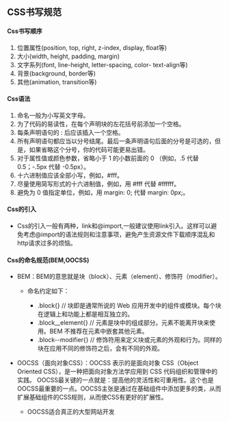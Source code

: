 ## CSS书写规范

#### Css书写顺序

1. 位置属性(position, top, right, z-index, display, float等)
2. 大小(width, height, padding, margin)
3. 文字系列(font, line-height, letter-spacing, color- text-align等)
4. 背景(background, border等)
5. 其他(animation, transition等)

#### Css语法

1. 命名一般为小写英文字母。
2. 为了代码的易读性，在每个声明块的左花括号前添加一个空格。
3. 每条声明语句的 : 后应该插入一个空格。
4. 所有声明语句都应当以分号结尾。最后一条声明语句后面的分号是可选的，但是，如果省略这个分号，你的代码可能更易出错。
5. 对于属性值或颜色参数，省略小于 1 的小数前面的 0 （例如，.5 代替 0.5；-.5px 代替 -0.5px）。
6. 十六进制值应该全部小写，例如，#fff。
7. 尽量使用简写形式的十六进制值，例如，用 #fff 代替 #ffffff。
8. 避免为 0 值指定单位，例如，用 margin: 0; 代替 margin: 0px;。

#### Css的引入

- Css的引入一般有两种，link和@import,一般建议使用link引入。这样可以避免考虑@import的语法规则和注意事项，避免产生资源文件下载顺序混乱和http请求过多的烦恼。

#### Css的命名规范(BEM,OOCSS)

- BEM：BEM的意思就是块（block）、元素（element）、修饰符（modifier）。

  - 命名约定如下：

    - .block{} // 块即是通常所说的 Web 应用开发中的组件或模块。每个块在逻辑上和功能上都是相互独立的。
    - .block__element{} // 元素是块中的组成部分。元素不能离开块来使用。BEM 不推荐在元素中嵌套其他元素。
    - .block--modifier{} // 修饰符用来定义块或元素的外观和行为。同样的块在应用不同的修饰符之后，会有不同的外观。

- OOCSS（面向对象CSS）：OOCSS 表示的是面向对象 CSS（Object Oriented CSS），是一种把面向对象方法学应用到 CSS 代码组织和管理中的实践。 OOCSS最关键的一点就是：提高他的灵活性和可重用性。这个也是OOCSS最重要的一点。OOCSS主张是通过在基础组件中添加更多的类，从而扩展基础组件的CSS规则，从而使CSS有更好的扩展性。
  
  - OOCSS适合真正的大型网站开发
